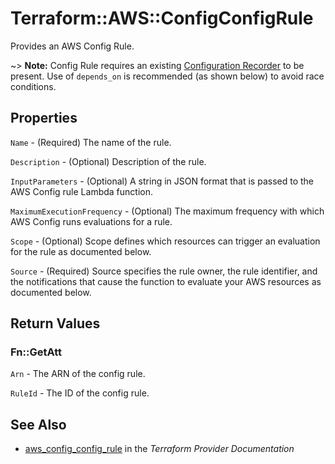 # Terraform::AWS::ConfigConfigRule

Provides an AWS Config Rule.

~> **Note:** Config Rule requires an existing [Configuration Recorder](/docs/providers/aws/r/config_configuration_recorder.html) to be present. Use of `depends_on` is recommended (as shown below) to avoid race conditions.

## Properties

`Name` - (Required) The name of the rule.

`Description` - (Optional) Description of the rule.

`InputParameters` - (Optional) A string in JSON format that is passed to the AWS Config rule Lambda function.

`MaximumExecutionFrequency` - (Optional) The maximum frequency with which AWS Config runs evaluations for a rule.

`Scope` - (Optional) Scope defines which resources can trigger an evaluation for the rule as documented below.

`Source` - (Required) Source specifies the rule owner, the rule identifier, and the notifications that cause the function to evaluate your AWS resources as documented below.


## Return Values

### Fn::GetAtt

`Arn` - The ARN of the config rule.

`RuleId` - The ID of the config rule.

## See Also

* [aws_config_config_rule](https://www.terraform.io/docs/providers/aws/r/config_config_rule.html) in the _Terraform Provider Documentation_